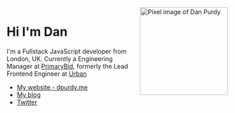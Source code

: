 <img align='right' src="https://dpurdy.me/static/3ad571331befb1922ee0a3c6298f7757/a9a3e/me-portrait.png" alt="Pixel image of Dan Purdy" width="200"/>

# Hi I'm Dan

I'm a Fullstack JavaScript developer from London, UK. Currently a Engineering Manager at [PrimaryBid](https://primarybid.com/), formerly the Lead Frontend Engineer at [Urban](https://urban.co)

* [My website - dpurdy.me](https://dpurdy.me)
* [My blog](https://dpurdy.me/blog)
* [Twitter](https://twitter.com/danpurdy0)
